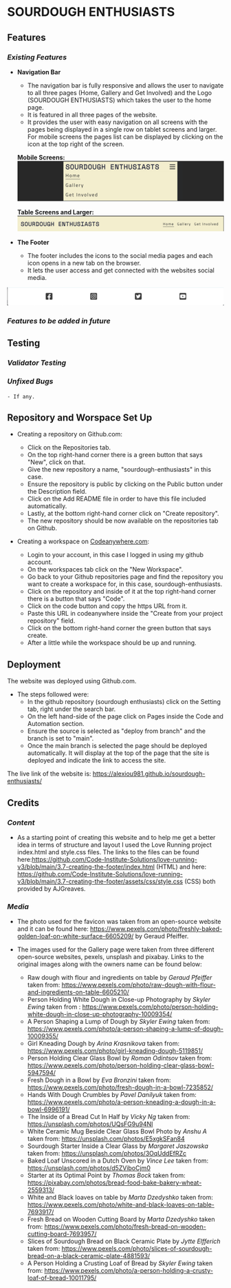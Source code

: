 # SOURDOUGH ENTHUSIASTS
## **Features**
### *Existing Features*
- __Navigation Bar__
    - The navigation bar is fully responsive and allows the user to navigate to all three pages (Home, Gallery and Get Involved) and the Logo (SOURDOUGH ENTHUSIASTS) which takes the user to the home page.
    - It is featured in all three pages of the website.
    - It provides the user with easy navigation on all screens with the pages being displayed in a single row on tablet screens and larger. For mobile screens the pages list can be displayed by clicking on the icon at the top right of the screen.

    **Mobile Screens:**
![Nav Bar for Mobile Screens](assets/images/features-images/nav-bar-smaller-screens.png)

    **Table Screens and Larger:**
![Nav Bar for Tablet Screens and Larger](assets/images/features-images/nav-bar-tablet-screen-and-up.png)

- __The Footer__
    - The footer includes the icons to the social media pages and each icon opens in a new tab on the browser.
    - It lets the user access and get connected with the websites social media.

![Footer with Social Media links](assets/images/features-images/smedia-footer.png)
### *Features to be added in future*
## **Testing**
### *Validator Testing* 
### *Unfixed Bugs* 
    - If any.
## **Repository and Worspace Set Up**
-  Creating a repository on Github.com:
    - Click on the Repositories tab.
    - On the top right-hand corner there is a green button that says "New", click on that.
    - Give the new repository a name, "sourdough-enthusiasts" in this case.
    - Ensure the repository is public by clicking on the Public button under the Description field.
    - Click on the Add README file in order to have this file included automatically.
    - Lastly, at the bottom right-hand corner click on "Create repository".
    - The new repository should be now available on the repositories tab on Github.

- Creating a workspace on [Codeanywhere.com](https://app.codeanywhere.com/):
    - Login to your account, in this case I logged in using my github account.
    - On the workspaces tab click on the "New Workspace".
    - Go back to your Github repositories page and find the repository you want to create a workspace for, in this case, sourdough-enthusiasts.
    - Click on the repository and inside of it at the top right-hand corner there is a button that says "Code".
    - Click on the code button and copy the https URL from it.
    - Paste this URL in codeanywhere inside the "Create from your project repository" field.
    - Click on the bottom right-hand corner the green button that says create.
    - After a little while the workspace should be up and running.

## **Deployment** 
The website was deployed using Github.com. 
- The steps followed were: 
    - In the github repository (sourdough enthusiasts) click on the Setting tab, right under the search bar.
    - On the left hand-side of the page click on Pages inside the Code and Automation section.
    - Ensure the source is selected as "deploy from branch" and the branch is set to "main".
    - Once the main branch is selected the page should be deployed automatically. It will display at the top of the page that the site is deployed and indicate the link to access the site.

The live link of the website is: https://alexiou981.github.io/sourdough-enthusiasts/ 

## **Credits**
### *Content*
- As a starting point of creating this website and to help me get a better idea in terms of structure and layout I used the Love Running project index.html and style.css files. The links to the files can be found here:https://github.com/Code-Institute-Solutions/love-running-v3/blob/main/3.7-creating-the-footer/index.html (HTML) and here: https://github.com/Code-Institute-Solutions/love-running-v3/blob/main/3.7-creating-the-footer/assets/css/style.css (CSS) both provided by AJGreaves. 
### *Media* 
- The photo used for the favicon was taken from an open-source website and it can be found here: https://www.pexels.com/photo/freshly-baked-golden-loaf-on-white-surface-6605209/ by Geraud Pfeiffer.

- The images used for the Gallery page were taken from three different open-source websites, pexels, unsplash and pixabay. Links to the original images along with the owners name can be found below:

   - Raw dough with flour and ingredients on table by _Geraud Pfeiffer_ taken from: https://www.pexels.com/photo/raw-dough-with-flour-and-ingredients-on-table-6605210/ 
   - Person Holding White Dough in Close-up Photography by _Skyler Ewing_ taken from : https://www.pexels.com/photo/person-holding-white-dough-in-close-up-photography-10009354/
   - A Person Shaping a Lump of Dough by _Skyler Ewing_ taken from: https://www.pexels.com/photo/a-person-shaping-a-lump-of-dough-10009355/
   - Girl Kneading Dough by _Arina Krasnikova_ taken from: https://www.pexels.com/photo/girl-kneading-dough-5119851/
   - Person Holding Clear Glass Bowl by _Roman Odintsov_ taken from: https://www.pexels.com/photo/person-holding-clear-glass-bowl-5947594/
   - Fresh Dough in a Bowl by _Eva Bronzini_ taken from: https://www.pexels.com/photo/fresh-dough-in-a-bowl-7235852/
   - Hands With Dough Crumbles by _Pavel Danilyuk_ taken from: https://www.pexels.com/photo/a-person-kneading-a-dough-in-a-bowl-6996191/
   - The Inside of a Bread Cut In Half by _Vicky Ng_ taken from: https://unsplash.com/photos/UQsFG9u94NI
   - White Ceramic Mug Beside Clear Glass Bowl Photo by _Anshu A_ taken from: https://unsplash.com/photos/E5xgkSFan84 
   - Sourdough Starter Inside a Clear Glass by _Margaret Jaszowska_ taken from: https://unsplash.com/photos/3OqUddEfRZc
   - Baked Loaf Unscored in a Dutch Oven by _Vince Lee_ taken from: https://unsplash.com/photos/d5ZViboCjm0
   - Starter at its Optimal Point by _Thomas Bock_ taken from: https://pixabay.com/photos/bread-food-bake-bakery-wheat-2559313/
   - White and Black loaves on table by _Marta Dzedyshko_ taken from: https://www.pexels.com/photo/white-and-black-loaves-on-table-7693917/
   - Fresh Bread on Wooden Cutting Board by _Marta Dzedyshko_ taken from: https://www.pexels.com/photo/fresh-bread-on-wooden-cutting-board-7693957/
   - Slices of Sourdough Bread on Black Ceramic Plate by _Jytte Elfferich_ taken from: https://www.pexels.com/photo/slices-of-sourdough-bread-on-a-black-ceramic-plate-4881593/
   - A Person Holding a Crusting Loaf of Bread by _Skyler Ewing_ taken from: https://www.pexels.com/photo/a-person-holding-a-crusty-loaf-of-bread-10011795/

